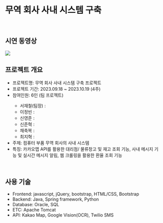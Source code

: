 <h1>무역 회사 사내 시스템 구축</h1><br>

<h2>시연 동영상</h2>
<img src="https://github.com/jungkong76/OMZTeam2023/assets/145302179/41d9757d-5256-4d75-828c-4b5b7de78fd0"/><br/>



<h2>프로젝트 개요</h2>
<ul>
<li>프로젝트명: 무역 회사 사내 시스템 구축 프로젝트</li>
<li>프로젝트 기간: 2023.09.18 ~ 2023.10.19 (4주)</li>
<li>참여인원: 6인 (팀 프로젝트)</li>
  <ul>
  <li>서재철(팀장) : </li>
  <li>이정빈 : </li>
  <li>신영준 : </li>
  <li>신준혁 : </li>
  <li>채축복 : </li>
  <li>최지혁 : </li></ul>
<li>주제: 컴퓨터 부품 무역 회사의 사내 시스템</li>
<li>특징: 카카오맵 API를 활용한 대리점/ 물류창고 및 재고 조회 기능, 사내 메시지 기능 및 실시간 메시지 알림, 웹 크롤링을 활용한 환율 조회 기능</li>
</ul><br/>

<h2>사용 기술</h2>
<ul>
<li>Frontend: javascript, jQuery, bootstrap, HTML/CSS, Bootstrap</li>
<li>Backend: Java, Spring framework, Python</li>
<li>Database: Oracle, SQL</li>
<li>ETC: Apache Tomcat</li>
<li>API: Kakao Map, Google Vision(OCR), Twilio SMS</li>
</ul>
